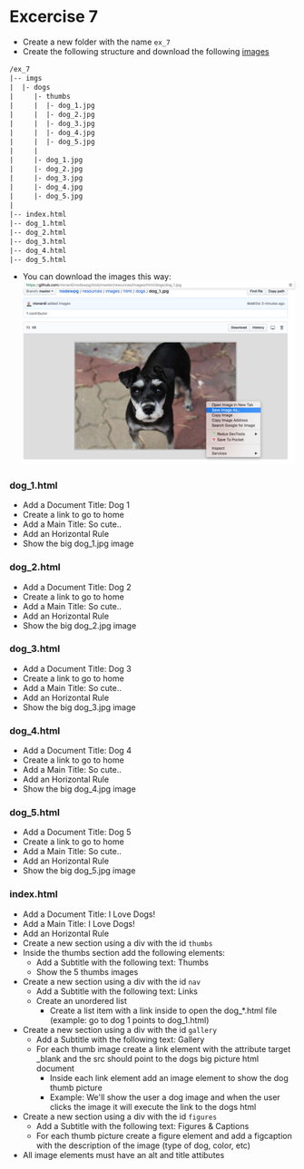 # Excercise 7

* Create a new folder with the name `ex_7`
* Create the following structure and download the following [images](../../resources/images/html/dogs)
```
/ex_7
|-- imgs
|  |- dogs
|     |- thumbs
|     |  |- dog_1.jpg
|     |  |- dog_2.jpg
|     |  |- dog_3.jpg
|     |  |- dog_4.jpg
|     |  |- dog_5.jpg
|     |
|     |- dog_1.jpg
|     |- dog_2.jpg
|     |- dog_3.jpg
|     |- dog_4.jpg
|     |- dog_5.jpg
|
|-- index.html
|-- dog_1.html
|-- dog_2.html
|-- dog_3.html
|-- dog_4.html
|-- dog_5.html
```

* You can download the images this way:
![How to download](../../resources/images/html/download_images.png)

### dog_1.html
* Add a Document Title: Dog 1
* Create a link to go to home 
* Add a Main Title: So cute..
* Add an Horizontal Rule
* Show the big dog_1.jpg image

### dog_2.html
* Add a Document Title: Dog 2
* Create a link to go to home 
* Add a Main Title: So cute..
* Add an Horizontal Rule
* Show the big dog_2.jpg image

### dog_3.html
* Add a Document Title: Dog 3
* Create a link to go to home 
* Add a Main Title: So cute..
* Add an Horizontal Rule
* Show the big dog_3.jpg image

### dog_4.html
* Add a Document Title: Dog 4
* Create a link to go to home 
* Add a Main Title: So cute..
* Add an Horizontal Rule
* Show the big dog_4.jpg image

### dog_5.html
* Add a Document Title: Dog 5
* Create a link to go to home 
* Add a Main Title: So cute..
* Add an Horizontal Rule
* Show the big dog_5.jpg image

### index.html
* Add a Document Title: I Love Dogs!
* Add a Main Title: I Love Dogs!
* Add an Horizontal Rule
* Create a new section using a div with the id `thumbs`
* Inside the thumbs section add the following elements: 
  * Add a Subtitle with the following text: Thumbs
  * Show the 5 thumbs images
* Create a new section using a div with the id `nav`
  * Add a Subtitle with the following text: Links
  * Create an unordered list
    * Create a list item with a link inside to open the dog_*.html file (example: go to dog 1 points to dog_1.html)
* Create a new section using a div with the id `gallery`
  * Add a Subtitle with the following text: Gallery
  * For each thumb image create a link element with the attribute target _blank and the src should point to the dogs big picture html document
    * Inside each link element add an image element to show the dog thumb picture
    * Example: We'll show the user a dog image and when the user clicks the image it will execute the link to the dogs html
* Create a new section using a div with the id `figures`
  * Add a Subtitle with the following text: Figures & Captions
  * For each thumb picture create a figure element and add a figcaption with the description of the image (type of dog, color, etc)
* All image elements must have an alt and title attibutes